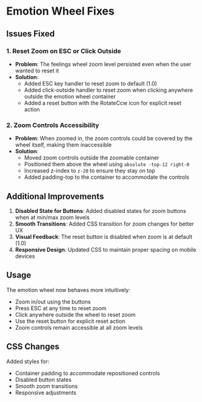 # Emotion Wheel Fixes

## Issues Fixed

### 1. Reset Zoom on ESC or Click Outside
- **Problem**: The feelings wheel zoom level persisted even when the user wanted to reset it
- **Solution**: 
  - Added ESC key handler to reset zoom to default (1.0)
  - Added click-outside handler to reset zoom when clicking anywhere outside the emotion wheel container
  - Added a reset button with the RotateCcw icon for explicit reset action

### 2. Zoom Controls Accessibility
- **Problem**: When zoomed in, the zoom controls could be covered by the wheel itself, making them inaccessible
- **Solution**: 
  - Moved zoom controls outside the zoomable container
  - Positioned them above the wheel using `absolute -top-12 right-0`
  - Increased z-index to `z-20` to ensure they stay on top
  - Added padding-top to the container to accommodate the controls

## Additional Improvements

1. **Disabled State for Buttons**: Added disabled states for zoom buttons when at min/max zoom levels
2. **Smooth Transitions**: Added CSS transition for zoom changes for better UX
3. **Visual Feedback**: The reset button is disabled when zoom is at default (1.0)
4. **Responsive Design**: Updated CSS to maintain proper spacing on mobile devices

## Usage

The emotion wheel now behaves more intuitively:
- Zoom in/out using the buttons
- Press ESC at any time to reset zoom
- Click anywhere outside the wheel to reset zoom
- Use the reset button for explicit reset action
- Zoom controls remain accessible at all zoom levels

## CSS Changes

Added styles for:
- Container padding to accommodate repositioned controls
- Disabled button states
- Smooth zoom transitions
- Responsive adjustments
